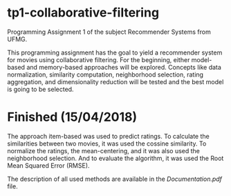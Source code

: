 # tp1-collaborative-filtering
Programming Assignment 1 of the subject Recommender Systems from UFMG.

This programming assignment has the goal to yield a recommender system for movies using collaborative filtering. For the beginning, either model-based and memory-based approaches will be explored. Concepts like data normalization, similarity computation, neighborhood selection, rating aggregation, and dimensionality reduction will be tested and the best model is going to be selected.

# Finished (15/04/2018)
The approach item-based was used to predict ratings. To calculate the similarities between two movies, it was used the cossine similarity. To normalize the ratings, the mean-centering, and it was also used the neighborhood selection. And to evaluate the algorithm, it was used the Root Mean Squared Error (RMSE).

The description of all used methods are available in the *Documentation.pdf* file.
